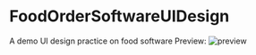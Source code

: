 # FoodOrderSoftwareUIDesign
A demo UI design practice on food software
Preview:
<img src="" alt="preview"/>
